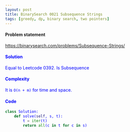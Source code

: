 ```yaml
---
layout: post
title: BinarySearch 0021 Subsequence Strings
tags: [greedy, dp, binary search, two pointers]
---
```


#### Problem statement

<a href="https://binarysearch.com/problems/Subsequence-Strings/"> <font color = blue>https://binarysearch.com/problems/Subsequence-Strings/

#### Solution
Equal to Leetcode 0392. Is Subsequence

#### Complexity
It is `O(n + m)` for time and space.

#### Code
```python
class Solution:
    def solve(self, s, t):
        t = iter(t)
        return all(c in t for c in s)
```
